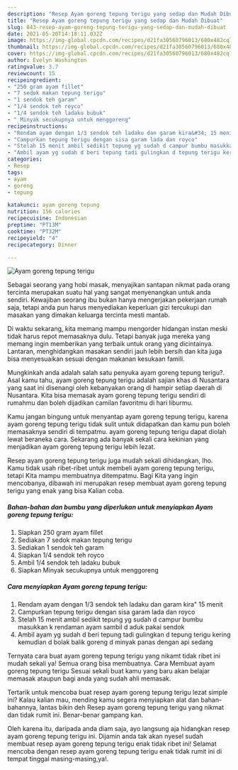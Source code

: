 ```yaml
---
description: "Resep Ayam goreng tepung terigu yang sedap dan Mudah Dibuat"
title: "Resep Ayam goreng tepung terigu yang sedap dan Mudah Dibuat"
slug: 843-resep-ayam-goreng-tepung-terigu-yang-sedap-dan-mudah-dibuat
date: 2021-05-20T14:18:11.032Z
image: https://img-global.cpcdn.com/recipes/d21fa30560796013/680x482cq70/ayam-goreng-tepung-terigu-foto-resep-utama.jpg
thumbnail: https://img-global.cpcdn.com/recipes/d21fa30560796013/680x482cq70/ayam-goreng-tepung-terigu-foto-resep-utama.jpg
cover: https://img-global.cpcdn.com/recipes/d21fa30560796013/680x482cq70/ayam-goreng-tepung-terigu-foto-resep-utama.jpg
author: Evelyn Washington
ratingvalue: 3.7
reviewcount: 15
recipeingredient:
- "250 gram ayam fillet"
- "7 sedok makan tepung terigu"
- "1 sendok teh garam"
- "1/4 sendok teh royco"
- "1/4 sendok teh ladaku bubuk"
- " Minyak secukupnya untuk menggoreng"
recipeinstructions:
- "Rendam ayam dengan 1/3 sendok teh ladaku dan garam kira&#34; 15 menit"
- "Campurkan tepung terigu dengan sisa garam lada dan royco"
- "Stelah 15 menit ambil sedikit tepung yg sudah d campur bumbu masukkan k rendaman ayam sambil d aduk pakai sendok"
- "Ambil ayam yg sudah d beri tepung tadi gulingkan d tepung terigu kering kemudian d bolak balik goreng d minyak panas dengan api sedang"
categories:
- Resep
tags:
- ayam
- goreng
- tepung

katakunci: ayam goreng tepung 
nutrition: 156 calories
recipecuisine: Indonesian
preptime: "PT13M"
cooktime: "PT32M"
recipeyield: "4"
recipecategory: Dinner

---
```



![Ayam goreng tepung terigu](https://img-global.cpcdn.com/recipes/d21fa30560796013/680x482cq70/ayam-goreng-tepung-terigu-foto-resep-utama.jpg)

Sebagai seorang yang hobi masak, menyajikan santapan nikmat pada orang tercinta merupakan suatu hal yang sangat menyenangkan untuk anda sendiri. Kewajiban seorang ibu bukan hanya mengerjakan pekerjaan rumah saja, tetapi anda pun harus menyediakan keperluan gizi tercukupi dan masakan yang dimakan keluarga tercinta mesti mantab.

Di waktu  sekarang, kita memang mampu mengorder hidangan instan meski tidak harus repot memasaknya dulu. Tetapi banyak juga mereka yang memang ingin memberikan yang terbaik untuk orang yang dicintainya. Lantaran, menghidangkan masakan sendiri jauh lebih bersih dan kita juga bisa menyesuaikan sesuai dengan makanan kesukaan famili. 



Mungkinkah anda adalah salah satu penyuka ayam goreng tepung terigu?. Asal kamu tahu, ayam goreng tepung terigu adalah sajian khas di Nusantara yang saat ini disenangi oleh kebanyakan orang di hampir setiap daerah di Nusantara. Kita bisa memasak ayam goreng tepung terigu sendiri di rumahmu dan boleh dijadikan camilan favoritmu di hari liburmu.

Kamu jangan bingung untuk menyantap ayam goreng tepung terigu, karena ayam goreng tepung terigu tidak sulit untuk didapatkan dan kamu pun boleh memasaknya sendiri di tempatmu. ayam goreng tepung terigu dapat diolah lewat beraneka cara. Sekarang ada banyak sekali cara kekinian yang menjadikan ayam goreng tepung terigu lebih lezat.

Resep ayam goreng tepung terigu juga mudah sekali dihidangkan, lho. Kamu tidak usah ribet-ribet untuk membeli ayam goreng tepung terigu, tetapi Kita mampu membuatnya ditempatmu. Bagi Kita yang ingin mencobanya, dibawah ini merupakan resep membuat ayam goreng tepung terigu yang enak yang bisa Kalian coba.

<!--inarticleads1-->

##### Bahan-bahan dan bumbu yang diperlukan untuk menyiapkan Ayam goreng tepung terigu:

1. Siapkan 250 gram ayam fillet
1. Sediakan 7 sedok makan tepung terigu
1. Sediakan 1 sendok teh garam
1. Siapkan 1/4 sendok teh royco
1. Ambil 1/4 sendok teh ladaku bubuk
1. Siapkan  Minyak secukupnya untuk menggoreng




<!--inarticleads2-->

##### Cara menyiapkan Ayam goreng tepung terigu:

1. Rendam ayam dengan 1/3 sendok teh ladaku dan garam kira&#34; 15 menit
1. Campurkan tepung terigu dengan sisa garam lada dan royco
1. Stelah 15 menit ambil sedikit tepung yg sudah d campur bumbu masukkan k rendaman ayam sambil d aduk pakai sendok
1. Ambil ayam yg sudah d beri tepung tadi gulingkan d tepung terigu kering kemudian d bolak balik goreng d minyak panas dengan api sedang




Ternyata cara buat ayam goreng tepung terigu yang nikamt tidak ribet ini mudah sekali ya! Semua orang bisa membuatnya. Cara Membuat ayam goreng tepung terigu Sesuai sekali buat kamu yang baru akan belajar memasak ataupun bagi anda yang sudah ahli memasak.

Tertarik untuk mencoba buat resep ayam goreng tepung terigu lezat simple ini? Kalau kalian mau, mending kamu segera menyiapkan alat dan bahan-bahannya, lantas bikin deh Resep ayam goreng tepung terigu yang nikmat dan tidak rumit ini. Benar-benar gampang kan. 

Oleh karena itu, daripada anda diam saja, ayo langsung aja hidangkan resep ayam goreng tepung terigu ini. Dijamin anda tak akan nyesel sudah membuat resep ayam goreng tepung terigu enak tidak ribet ini! Selamat mencoba dengan resep ayam goreng tepung terigu enak tidak rumit ini di tempat tinggal masing-masing,ya!.

